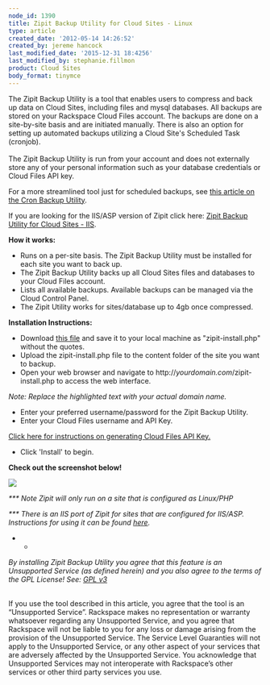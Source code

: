 ```yaml
---
node_id: 1390
title: Zipit Backup Utility for Cloud Sites - Linux
type: article
created_date: '2012-05-14 14:26:52'
created_by: jereme hancock
last_modified_date: '2015-12-31 18:4256'
last_modified_by: stephanie.fillmon
product: Cloud Sites
body_format: tinymce
---
```


The Zipit Backup Utility is a tool that enables users to compress and
back up data on Cloud Sites, including files and mysql databases. All
backups are stored on your Rackspace Cloud Files account. The backups
are done on a site-by-site basis and are initiated manually. There is
also an option for setting up automated backups utilizing a Cloud
Site's Scheduled Task (cronjob).<br>
 <br>
 The Zipit Backup Utility is run from your account and does not
externally store any of your personal information such as your database
credentials or Cloud Files API key.

For a more streamlined tool just for scheduled backups, see [this
article on the Cron Backup
Utility](http://www.rackspace.com/knowledge_center/article/scheduled-backup-cloud-sites-to-cloud-files).

If you are looking for the IIS/ASP version of Zipit click here: [Zipit
Backup Utility for Cloud Sites - IIS](http://www.aspxzipitbackup.com/).

**How it works:**

-   Runs on a per-site basis. The Zipit Backup Utility must be installed
    for each site you want to back up.
-   The Zipit Backup Utility backs up all Cloud Sites files and
    databases to your Cloud Files account.
-   Lists all available backups. Available backups can be managed via
    the Cloud Control Panel.
-   The Zipit Utility works for sites/database up to 4gb once
    compressed.

**Installation Instructions:**

-   Download [this
    file](https://raw.github.com/jeremehancock/zipit-backup-utility-installer/master/zipit-install.php)
    and save it to your local machine as "zipit-install.php" without the
    quotes.
-   Upload the zipit-install.php file to the content folder of the site
    you want to backup.
-   Open your web browser and navigate to
    http://*yourdomain.com*/zipit-install.php to access the web
    interface.

 *Note: Replace the highlighted text with your actual domain name.*

-   Enter your preferred username/password for the Zipit Backup Utility.
-   Enter your Cloud Files username and API Key.

[Click here for instructions on generating Cloud Files API
Key.](http://www.rackspace.com/knowledge_center/article/view-and-reset-your-api-key)

-   Click 'Install' to begin.

**Check out the screenshot below!**

![](/knowledge_center/sites/default/files/field/image/zipit_1.gif)

*\*\*\* Note Zipit will only run on a site that is configured as
Linux/PHP*

*\*\*\* There is an IIS port of Zipit for sites that are configured for
IIS/ASP. Instructions for using it can be found
[here](http://aspxzipitbackup.com/).*

* *

*By installing Zipit Backup Utility you agree that this feature is an
Unsupported Service (as defined herein) and you also agree to the terms
of the GPL License! See: [GPL
v3](http://www.gnu.org/licenses/gpl-3.0.en.html)*

<br>
 If you use the tool described in this article, you agree that the tool
is an &ldquo;Unsupported Service&rdquo;. Rackspace makes no representation or
warranty whatsoever regarding any Unsupported Service, and you agree
that Rackspace will not be liable to you for any loss or damage arising
from the provision of the Unsupported Service.  The Service Level
Guaranties will not apply to the Unsupported Service, or any other
aspect of your services that are adversely affected by the Unsupported
Service.  You acknowledge that Unsupported Services may not interoperate
with Rackspace&rsquo;s other services or other third party services you use. 

